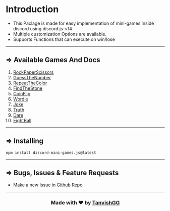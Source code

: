 
# Introduction
- This Paclage is made for easy implementation of mini-games inside discord using discord.js-v14
- Multiple customization Options are available.
- Supports Functions that can execute on win/lose

---

## => Available Games And Docs
1. [RockPaperScissors](./rock-paper-scissors)
2. [GuessTheNumber](./guess-the-number)
3. [RepeatTheColor](./repeat-the-color)
4. [FindTheStone](./find-the-stone)
5. [CoinFlip](./coin-flip)
6. [Wordle](./wordle)
7. [Joke](./joke)
8. [Truth](./truth)
9. [Dare](./dare)
10. [EightBall](./8ball)

---

## => Installing 
```
npm install discord-mini-games.js@latest
```

---

## => Bugs, Issues & Feature Requests 

- Make a new Issue in [Github Repo](https://github.com/TanvishGG/Discord-Mini-Games.js)

---

### <center>Made with ❤️ by [TanvishGG](https://github.com/TanvishGG)</center>